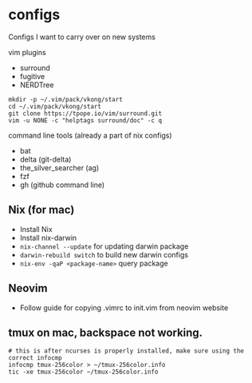 # configs
Configs I want to carry over on new systems


vim plugins

* surround
* fugitive
* NERDTree
```
mkdir -p ~/.vim/pack/vkong/start
cd ~/.vim/pack/vkong/start
git clone https://tpope.io/vim/surround.git
vim -u NONE -c "helptags surround/doc" -c q
```

command line tools (already a part of nix configs)
* bat
* delta (git-delta)
* the_silver_searcher (ag)
* fzf
* gh (github command line)

## Nix (for mac)

* Install Nix
* Install nix-darwin
* `nix-channel --update` for updating darwin package
* `darwin-rebuild switch` to build new darwin configs 
* `nix-env -qaP <package-name>` query package 

## Neovim
* Follow guide for copying .vimrc to init.vim from neovim website

## tmux on mac, backspace not working.
```
# this is after ncurses is properly installed, make sure using the correct infocmp
infocmp tmux-256color > ~/tmux-256color.info
tic -xe tmux-256color ~/tmux-256color.info
```
